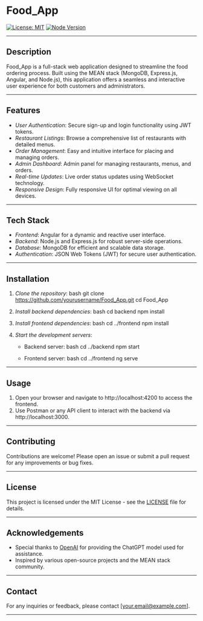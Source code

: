 # Food_App

[![License: MIT](https://img.shields.io/badge/License-MIT-yellow.svg)](https://opensource.org/licenses/MIT)
[![Node Version](https://img.shields.io/badge/node.js-14.x%20|%2016.x%20|%2018.x-brightgreen)](https://nodejs.org/en/download/)

---

## Description

Food_App is a full-stack web application designed to streamline the food ordering process. Built using the MEAN stack (MongoDB, Express.js, Angular, and Node.js), this application offers a seamless and interactive user experience for both customers and administrators.

---

## Features

- *User Authentication*: Secure sign-up and login functionality using JWT tokens.
- *Restaurant Listings*: Browse a comprehensive list of restaurants with detailed menus.
- *Order Management*: Easy and intuitive interface for placing and managing orders.
- *Admin Dashboard*: Admin panel for managing restaurants, menus, and orders.
- *Real-time Updates*: Live order status updates using WebSocket technology.
- *Responsive Design*: Fully responsive UI for optimal viewing on all devices.

---

## Tech Stack

- *Frontend*: Angular for a dynamic and reactive user interface.
- *Backend*: Node.js and Express.js for robust server-side operations.
- *Database*: MongoDB for efficient and scalable data storage.
- *Authentication*: JSON Web Tokens (JWT) for secure user authentication.

---

## Installation

1. *Clone the repository*:
    bash
    git clone https://github.com/yourusername/Food_App.git
    cd Food_App
    

2. *Install backend dependencies*:
    bash
    cd backend
    npm install
    

3. *Install frontend dependencies*:
    bash
    cd ../frontend
    npm install
    

4. *Start the development servers*:
    - Backend server:
      bash
      cd ../backend
      npm start
      
    - Frontend server:
      bash
      cd ../frontend
      ng serve
      

---

## Usage

1. Open your browser and navigate to http://localhost:4200 to access the frontend.
2. Use Postman or any API client to interact with the backend via http://localhost:3000.

---

## Contributing

Contributions are welcome! Please open an issue or submit a pull request for any improvements or bug fixes.

---

## License

This project is licensed under the MIT License - see the [LICENSE](LICENSE) file for details.

---

## Acknowledgements

- Special thanks to [OpenAI](https://openai.com) for providing the ChatGPT model used for assistance.
- Inspired by various open-source projects and the MEAN stack community.

---

## Contact

For any inquiries or feedback, please contact [your.email@example.com].

---
